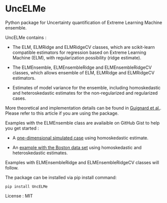 UncELMe
=====================================

Python package for Uncertainty quantification of Extreme Learning Machine ensemble.

UncELMe contains :

* The ELM, ELMRidge and ELMRidgeCV classes, which are scikit-learn compatible estimators for regression based on Extreme Learning Machine (ELM), with regularization possibility (ridge estimate).

* The ELMEnsemble, ELMEnsembleRidge and ELMEnsembleRidgeCV classes, which allows ensemble of ELM, ELMRidge and ELMRidgeCV estimators.

* Estimates of model variance for the ensemble, including homoskedastic and heteroskedastic estimates for the  non-regularized and regularized cases.

More theoretical and implementation details can be found in [Guignard et al.](https://doi.org/10.1016/j.neucom.2021.04.027). Please refer to this article if you are using the package.

Examples with the ELMEnsemble class are availaible on GitHub Gist to help you get started :

* A [one-dimensional simulated case](https://gist.github.com/fguignard/e830899621ba79b2b6fb97e9f0d82ccb) using homoskedastic estimate.

* An [example with the Boston data set](https://gist.github.com/fguignard/fc590de1b82621ed58fd82b9ef37a4fd) using homoskedastic and heteroskedastic estimates.

Examples with ELMEnsembleRidge and ELMEnsembleRidgeCV classes will follow.

The package can be installed via pip install command:

```pip install UncELMe```

License : MIT

